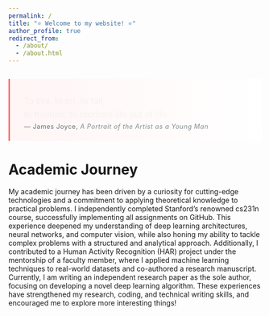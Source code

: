 ```yaml
---
permalink: /
title: "⭐ Welcome to my website! ⭐"
author_profile: true
redirect_from: 
  - /about/
  - /about.html
---
```



<!-- <div style="text-align: center; font-family: 'Cormorant Garamond', serif; font-size: 1.4em; line-height: 1.8; margin: 2em 0; color: #3d3d3d;">

<span style="font-size: 2.5em; line-height: 0; color: #b87333;">“</span>  
To live,  
to err,  
to fall,  
to triumph,  
to recreate life out of life.  
<span style="font-size: 2.5em; line-height: 0; color: #b87333;">”</span>  

<small style="display: block; margin-top: 1em; letter-spacing: 0.1em; color: #7a7a7a;">  
― James Joyce  
</small>  

</div> -->

<blockquote style="border-left: 3px solid #ff6b6b; padding: 1.5em 2em; margin: 2em 0; 
background: linear-gradient(90deg, #fff5f5 0%, #ffffff 100%); 
font-family: 'Inter', sans-serif; position: relative;">

<p style="font-size: 1.2em; line-height: 1.6; color: #2d3436; margin: 0; 
   background: linear-gradient(90deg, #2d3436 50%, transparent 100%);
   -webkit-background-clip: text;
   -webkit-text-fill-color: transparent;
   animation: fadeIn 1.5s ease-out;">
To live, to err, to fall,<br> 
to triumph, to recreate life out of life.
</p>

<footer style="margin-top: 1em; font-style: normal; color: #636e72;
             font-size: 0.9em; letter-spacing: 0.05em;">
— James Joyce, <em style="font-style: italic; opacity: 0.8;">A Portrait of the Artist as a Young Man</em>
</footer>

<style>
@keyframes fadeIn {
  from { opacity: 0; transform: translateY(10px); }
  to { opacity: 1; transform: translateY(0); }
}
</style>

</blockquote>

Academic Journey
======
My academic journey has been driven by a curiosity for cutting-edge technologies and a commitment to
applying theoretical knowledge to practical problems. I independently completed Stanford’s renowned
cs231n course, successfully implementing all assignments on GitHub. This experience deepened my
understanding of deep learning architectures, neural networks, and computer vision, while also honing
my ability to tackle complex problems with a structured and analytical approach. Additionally, I
contributed to a Human Activity Recognition (HAR) project under the mentorship of a faculty member, where I applied machine learning techniques to real-world datasets and co-authored a research
manuscript. Currently, I am writing an independent research paper as the sole author, focusing on
developing a novel deep learning algorithm. These experiences have strengthened my research, coding, and technical writing skills, and encouraged me to explore more interesting things! 

<!-- Getting started
======
1. Register a GitHub account if you don't have one and confirm your e-mail (required!)
1. Fork [this template](https://github.com/academicpages/academicpages.github.io) by clicking the "Use this template" button in the top right. 
1. Go to the repository's settings (rightmost item in the tabs that start with "Code", should be below "Unwatch"). Rename the repository "[your GitHub username].github.io", which will also be your website's URL.
1. Set site-wide configuration and create content & metadata (see below -- also see [this set of diffs](http://archive.is/3TPas) showing what files were changed to set up [an example site](https://getorg-testacct.github.io) for a user with the username "getorg-testacct")
1. Upload any files (like PDFs, .zip files, etc.) to the files/ directory. They will appear at https://[your GitHub username].github.io/files/example.pdf.  
1. Check status by going to the repository settings, in the "GitHub pages" section

Create content & metadata
------
For site content, there is one markdown file for each type of content, which are stored in directories like _publications, _talks, _posts, _teaching, or _pages. For example, each talk is a markdown file in the [_talks directory](https://github.com/academicpages/academicpages.github.io/tree/master/_talks). At the top of each markdown file is structured data in YAML about the talk, which the theme will parse to do lots of cool stuff. The same structured data about a talk is used to generate the list of talks on the [Talks page](https://academicpages.github.io/talks), each [individual page](https://academicpages.github.io/talks/2012-03-01-talk-1) for specific talks, the talks section for the [CV page](https://academicpages.github.io/cv), and the [map of places you've given a talk](https://academicpages.github.io/talkmap.html) (if you run this [python file](https://github.com/academicpages/academicpages.github.io/blob/master/talkmap.py) or [Jupyter notebook](https://github.com/academicpages/academicpages.github.io/blob/master/talkmap.ipynb), which creates the HTML for the map based on the contents of the _talks directory).

**Markdown generator**

The repository includes [a set of Jupyter notebooks](https://github.com/academicpages/academicpages.github.io/tree/master/markdown_generator
) that converts a CSV containing structured data about talks or presentations into individual markdown files that will be properly formatted for the Academic Pages template. The sample CSVs in that directory are the ones I used to create my own personal website at stuartgeiger.com. My usual workflow is that I keep a spreadsheet of my publications and talks, then run the code in these notebooks to generate the markdown files, then commit and push them to the GitHub repository. -->
